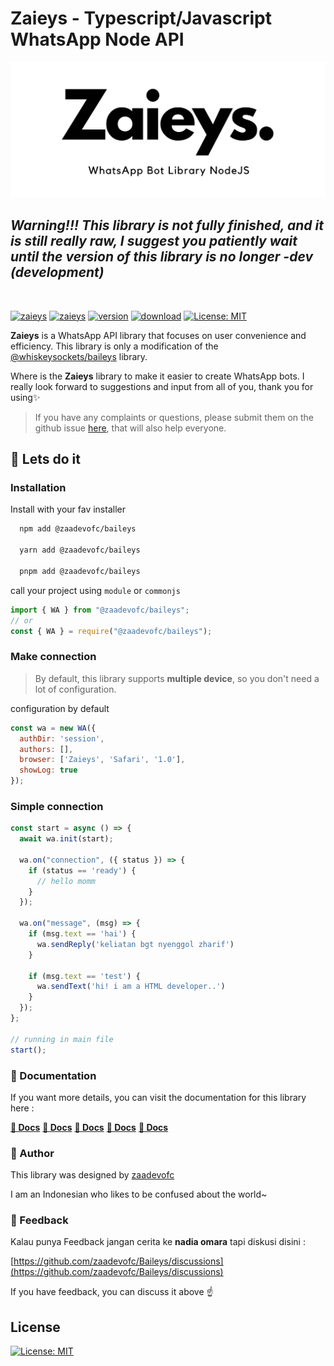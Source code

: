 # Zaieys - Typescript/Javascript WhatsApp Node API

<img src="https://raw.githubusercontent.com/zaadevofc/Baileys/main/zaieys-banner.jpg" alt="Zaieys - Typescript/Javascript WhatsApp Node API">

## _**Warning!!! This library is not fully finished, and it is still really raw, I suggest you patiently wait until the version of this library is no longer -dev (development)**_

<br />

[![zaieys](https://img.shields.io/badge/baileys-alternative-blue)](https://github.com/zaadevofc/Baileys)
[![zaieys](https://img.shields.io/badge/zaadevofc-zaieys-red)](https://github.com/zaadevofc/Baileys)
[![version](https://img.shields.io/npm/v/@zaadevofc/baileys.svg)](https://www.npmjs.com/package/@zaadevofc/baileys)
[![download](https://img.shields.io/npm/dw/@zaadevofc/baileys.svg?style=flat-square)](https://www.npmjs.com/package/@zaadevofc/baileys)
[![License: MIT](https://img.shields.io/badge/License-MIT-yellow.svg)](https://opensource.org/licenses/MIT)

**Zaieys** is a WhatsApp API library that focuses on user convenience and efficiency. This library is only a modification of the [@whiskeysockets/baileys](https://github.com/WhiskeySockets/Baileys) library. 

Where is the **Zaieys** library to make it easier to create WhatsApp bots. I really look forward to suggestions and input from all of you, thank you for using✨

> If you have any complaints or questions, please submit them on the github issue [here](https://github.com/zaadevofc/Baileys/issues), that will also help everyone.

## 🚀 Lets do it
### Installation

Install with your fav installer

```bash
  npm add @zaadevofc/baileys

  yarn add @zaadevofc/baileys

  pnpm add @zaadevofc/baileys
```
call your project using `module` or `commonjs`

```js
import { WA } from "@zaadevofc/baileys";
// or
const { WA } = require("@zaadevofc/baileys");
```

### Make connection

> By default, this library supports **multiple device**, so you don't need a lot of configuration.

configuration by default

```js
const wa = new WA({
  authDir: 'session',
  authors: [],
  browser: ['Zaieys', 'Safari', '1.0'],
  showLog: true
});
```

### Simple connection

```js
const start = async () => {
  await wa.init(start);

  wa.on("connection", ({ status }) => {
    if (status == 'ready') {
      // hello momm
    }
  });

  wa.on("message", (msg) => {
    if (msg.text == 'hai') {
      wa.sendReply('keliatan bgt nyenggol zharif')
    } 
    
    if (msg.text == 'test') {
      wa.sendText('hi! i am a HTML developer..')
    }
  });
};

// running in main file
start();
```
### 📃 Documentation

If you want more details, you can visit the documentation for this library here :

**[📃 Docs](https://zaadevofc.github.io/Baileys)**
**[📃 Docs](https://zaadevofc.github.io/Baileys)**
**[📃 Docs](https://zaadevofc.github.io/Baileys)**
**[📃 Docs](https://zaadevofc.github.io/Baileys)**
**[📃 Docs](https://zaadevofc.github.io/Baileys)**

### 🥇 Author

This library was designed by [zaadevofc](https://www.instagram.com/zaadevofc/)

I am an Indonesian who likes to be confused about the world~


### 🍴 Feedback

Kalau punya Feedback jangan cerita ke **nadia omara** tapi diskusi disini :

[https://github.com/zaadevofc/Baileys/discussions](https://github.com/zaadevofc/Baileys/discussions)

If you have feedback, you can discuss it above ☝️

## License

[![License: MIT](https://img.shields.io/badge/License-MIT-yellow.svg)](https://opensource.org/licenses/MIT)